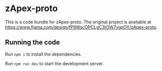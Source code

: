 
  # zApex-proto

  This is a code bundle for zApex-proto. The original project is available at https://www.figma.com/design/fP9WscOPCLgC3tOW7vgpOY/zApex-proto.

  ## Running the code

  Run `npm i` to install the dependencies.

  Run `npm run dev` to start the development server.
  